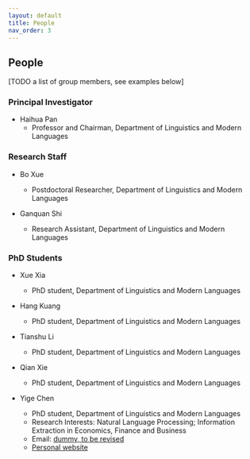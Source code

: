 ```yaml
---
layout: default
title: People
nav_order: 3
---
```


## People

\[TODO a list of group members, see examples below\]

### Principal Investigator

* Haihua Pan
  * Professor and Chairman, Department of Linguistics and Modern Languages

### Research Staff

* Bo Xue
  * Postdoctoral Researcher, Department of Linguistics and Modern Languages

* Ganquan Shi
  * Research Assistant, Department of Linguistics and Modern Languages

### PhD Students

* Xue Xia
  * PhD student, Department of Linguistics and Modern Languages

* Hang Kuang
  * PhD student, Department of Linguistics and Modern Languages

* Tianshu Li
  * PhD student, Department of Linguistics and Modern Languages

* Qian Xie
  * PhD student, Department of Linguistics and Modern Languages

* Yige Chen
  * PhD student, Department of Linguistics and Modern Languages
  * Research Interests: Natural Language Processing; Information Extraction in Economics, Finance and Business 
  * Email: [dummy, to be revised](https://cuhksemantics.github.io/)
  * [Personal website](https://lukeyigechen.github.io/)
